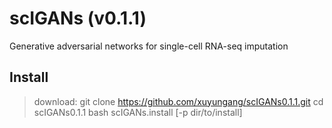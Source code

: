 # scIGANs (v0.1.1)
Generative adversarial networks for single-cell RNA-seq imputation
## Install

> download: git clone https://github.com/xuyungang/scIGANs0.1.1.git
> cd scIGANs0.1.1
> bash scIGANs.install [-p dir/to/install]

